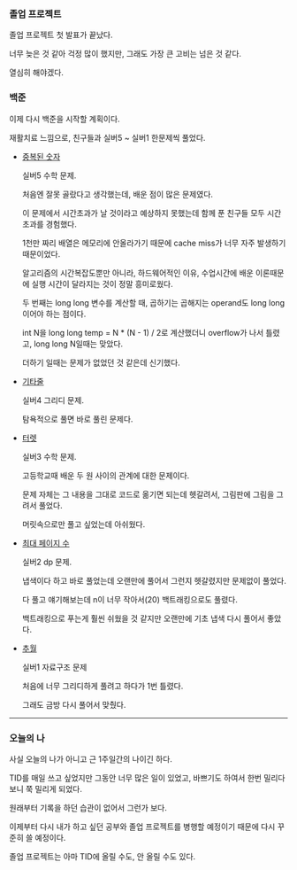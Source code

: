   ### 졸업 프로젝트
졸업 프로젝트 첫 발표가 끝났다.

너무 늦은 것 같아 걱정 많이 했지만, 그래도 가장 큰 고비는 넘은 것 같다.

열심히 해야겠다.

### 백준
이제 다시 백준을 시작할 계획이다.

재활치료 느낌으로, 친구들과 실버5 ~ 실버1 한문제씩 풀었다.

- [중복된 숫자](https://www.acmicpc.net/problem/15719)

  실버5 수학 문제.

  처음엔 잘못 골랐다고 생각했는데, 배운 점이 많은 문제였다.

  이 문제에서 시간초과가 날 것이라고 예상하지 못했는데 함께 푼 친구들 모두 시간초과를 경험했다.

  1천만 짜리 배열은 메모리에 안올라가기 때문에 cache miss가 너무 자주 발생하기 때문이었다.

  알고리즘의 시간복잡도뿐만 아니라, 하드웨어적인 이유, 수업시간에 배운 이론때문에 실행 시간이 달라지는 것이 정말 흥미로웠다.

  두 번째는 long long 변수를 계산할 때, 곱하기는 곱해지는 operand도 long long이어야 하는 점이다.

  int N을 long long temp = N * (N - 1) / 2로 계산했더니 overflow가 나서 틀렸고, long long N일때는 맞았다.

  더하기 일때는 문제가 없었던 것 같은데 신기했다.

- [기타줄](https://www.acmicpc.net/problem/1049)
 
  실버4 그리디 문제.

  탐욕적으로 풀면 바로 풀린 문제다.

- [터렛](https://www.acmicpc.net/problem/1002)

  실버3 수학 문제.

  고등학교때 배운 두 원 사이의 관계에 대한 문제이다.

  문제 자체는 그 내용을 그대로 코드로 옮기면 되는데 헷갈려서, 그림판에 그림을 그려서 풀었다.

  머릿속으로만 풀고 싶었는데 아쉬웠다.

- [최대 페이지 수](https://www.acmicpc.net/problem/16493)
 
  실버2 dp 문제.

  냅색이다 하고 바로 풀었는데 오랜만에 풀어서 그런지 헷갈렸지만 문제없이 풀었다.

  다 풀고 얘기해보는데 n이 너무 작아서(20) 백트래킹으로도 풀렸다.

  백트래킹으로 푸는게 훨씬 쉬웠을 것 같지만 오랜만에 기초 냅색 다시 풀어서 좋았다.

- [추월](https://www.acmicpc.net/problem/2002)
 
  실버1 자료구조 문제

  처음에 너무 그리디하게 풀려고 하다가 1번 틀렸다. 

  그래도 금방 다시 풀어서 맞췄다.

---

### 오늘의 나
사실 오늘의 나가 아니고 근 1주일간의 나이긴 하다.

TID를 매일 쓰고 싶었지만 그동안 너무 많은 일이 있었고, 바쁘기도 하여서 한번 밀리다 보니 쭉 밀리게 되었다.

원래부터 기록을 하던 습관이 없어서 그런가 보다.

이제부터 다시 내가 하고 싶던 공부와 졸업 프로젝트를 병행할 예정이기 때문에 다시 꾸준히 쓸 예정이다.

졸업 프로젝트는 아마 TID에 올릴 수도, 안 올릴 수도 있다.
